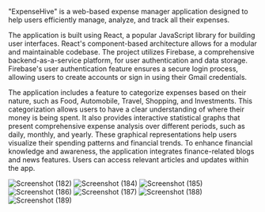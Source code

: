 
"ExpenseHive" is a web-based expense manager application designed to help users efficiently manage, analyze, and track all their expenses.

The application is built using React, a popular JavaScript library for building user interfaces. React's component-based architecture allows for a modular and maintainable codebase. The project utilizes Firebase, a comprehensive backend-as-a-service platform, for user authentication and data storage. Firebase's user authentication feature ensures a secure login process, allowing users to create accounts or sign in using their Gmail credentials. 

The application includes a feature to categorize expenses based on their nature, such as Food, Automobile, Travel, Shopping, and Investments. This categorization allows users to have a clear understanding of where their money is being spent. It also provides interactive statistical graphs that present comprehensive expense analysis over different periods, such as daily, monthly, and yearly.
These graphical representations help users visualize their spending patterns and financial trends. To enhance financial knowledge and awareness, the application integrates finance-related blogs and news features. Users can access relevant articles and updates within the app.


![Screenshot (182)](https://user-images.githubusercontent.com/75715358/205714477-2a922ce0-4530-4807-8ca8-ca7d45d2252e.png)
![Screenshot (184)](https://user-images.githubusercontent.com/75715358/205714558-159961cc-7784-44cd-a702-129e68e4824d.png)
![Screenshot (185)](https://user-images.githubusercontent.com/75715358/205714585-facf6379-37b1-40e1-954e-e2d763e90a71.png)
![Screenshot (186)](https://user-images.githubusercontent.com/75715358/205714618-be7aa21f-e94c-44d2-96f3-a9b3b74aad91.png)
![Screenshot (187)](https://user-images.githubusercontent.com/75715358/205714669-d55741f7-9e2e-4e29-9ff6-37a762d12430.png)
![Screenshot (188)](https://user-images.githubusercontent.com/75715358/205714717-8a431102-024e-4028-be27-a4ac928efc2b.png)
![Screenshot (189)](https://user-images.githubusercontent.com/75715358/205714757-9af07ac8-0b01-4f2c-9aa4-337d0751a6f6.png)
